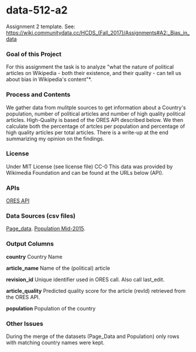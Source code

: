 # data-512-a2
Assignment 2 template. See: https://wiki.communitydata.cc/HCDS_(Fall_2017)/Assignments#A2:_Bias_in_data

### Goal of this Project
For this assignment the task is to analyze "what the nature of political articles on Wikipedia - both their existence, and their quality - can tell us about bias in Wikipedia's content"*.

### Process and Contents
We gather data from mulitple sources to get information about a Country's population, number of political articles and number of high quality political articles. High-Quality is based of the ORES API described below. We then calculate both the percentage of artcles per population and percentage of high quality articles per total articles. There is a write-up at the end summarizing my opinion on the findings.


### License
Under MIT License (see license file)
CC-0
This data was provided by Wikimedia Foundation and can be found at the URLs below (API).

### APIs
[ORES API](https://www.mediawiki.org/wiki/ORES)  

### Data Sources (csv files)
[Page_data](https://figshare.com/articles/Untitled_Item/5513449).
[Population Mid-2015](http://www.prb.org/DataFinder/Topic/Rankings.aspx?ind=14).


### Output Columns
**country**
Country Name

**article_name**
Name of the (political) article

**revision_id**
Unique identifier used in ORES call. Also call last_edit.

**article_quality**
Predicted quality score for the article (revId) retrieved from the ORES API.

**population**
Population of the country


### Other Issues
During the merge of the datasets (Page_Data and Population) only rows with matching country names were kept.


